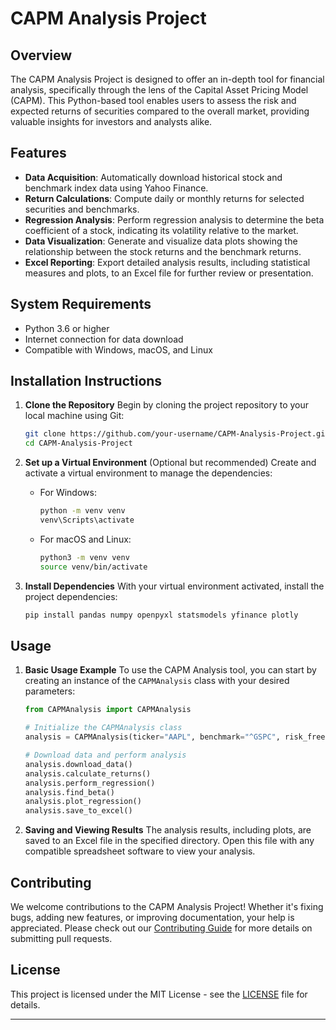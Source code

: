 # CAPM Analysis Project

## Overview

The CAPM Analysis Project is designed to offer an in-depth tool for financial analysis, specifically through the lens of the Capital Asset Pricing Model (CAPM). This Python-based tool enables users to assess the risk and expected returns of securities compared to the overall market, providing valuable insights for investors and analysts alike.

## Features

- **Data Acquisition**: Automatically download historical stock and benchmark index data using Yahoo Finance.
- **Return Calculations**: Compute daily or monthly returns for selected securities and benchmarks.
- **Regression Analysis**: Perform regression analysis to determine the beta coefficient of a stock, indicating its volatility relative to the market.
- **Data Visualization**: Generate and visualize data plots showing the relationship between the stock returns and the benchmark returns.
- **Excel Reporting**: Export detailed analysis results, including statistical measures and plots, to an Excel file for further review or presentation.

## System Requirements

- Python 3.6 or higher
- Internet connection for data download
- Compatible with Windows, macOS, and Linux

## Installation Instructions

1. **Clone the Repository**
   Begin by cloning the project repository to your local machine using Git:

   ```bash
   git clone https://github.com/your-username/CAPM-Analysis-Project.git
   cd CAPM-Analysis-Project
   ```

2. **Set up a Virtual Environment** (Optional but recommended)
   Create and activate a virtual environment to manage the dependencies:

   - For Windows:

     ```bash
     python -m venv venv
     venv\Scripts\activate
     ```

   - For macOS and Linux:
     ```bash
     python3 -m venv venv
     source venv/bin/activate
     ```

3. **Install Dependencies**
   With your virtual environment activated, install the project dependencies:

   ```bash
   pip install pandas numpy openpyxl statsmodels yfinance plotly
   ```

## Usage

1. **Basic Usage Example**
   To use the CAPM Analysis tool, you can start by creating an instance of the `CAPMAnalysis` class with your desired parameters:

   ```python
   from CAPMAnalysis import CAPMAnalysis

   # Initialize the CAPMAnalysis class
   analysis = CAPMAnalysis(ticker="AAPL", benchmark="^GSPC", risk_free="^TYX", daily_or_monthly="D")

   # Download data and perform analysis
   analysis.download_data()
   analysis.calculate_returns()
   analysis.perform_regression()
   analysis.find_beta()
   analysis.plot_regression()
   analysis.save_to_excel()
   ```

2. **Saving and Viewing Results**
   The analysis results, including plots, are saved to an Excel file in the specified directory. Open this file with any compatible spreadsheet software to view your analysis.

## Contributing

We welcome contributions to the CAPM Analysis Project! Whether it's fixing bugs, adding new features, or improving documentation, your help is appreciated. Please check out our [Contributing Guide](CONTRIBUTING.md) for more details on submitting pull requests.

## License

This project is licensed under the MIT License - see the [LICENSE](LICENSE) file for details.

---
